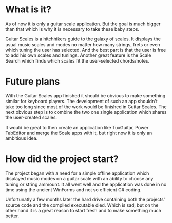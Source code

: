 # What is it?
As of now it is only a guitar scale application. But the goal is much bigger than that which is why it is necessary to take these baby steps. 

Guitar Scales is a hitchhikers guide to the galaxy of scales. It displays the usual music scales and modes no matter how many strings, frets or even which tuning the user has selected. And the best part is that the user is free to add his own scales and tunings.
Another great feature is the Scale Search which finds which scales fit the user-selected chords/notes.

# Future plans
With the Guitar Scales app finished it should be obvious to make something similar for keyboard players. The development of such an app shouldn't take too long since most of the work would be finished in Guitar Scales.
The next obvious step is to combine the two one single application which shares the user-created scales.

It would be great to then create an application like TuxGuitar, Power TabEditor and merge the Scale apps with it, but right now it is only an ambitious idea.

# How did the project start?
The project began with a need for a simple offline application which displayed music modes on a guitar scale with an ability to choose any tuning or string ammount. It all went well and the application was done in no time using the ancient WinForms and not so efficient C# coding.

Unfortunatly a few months later the hard drive containing both the projects' source code and the compiled executable died.
Which is sad, but on the other hand it is a great reason to start fresh and to make something much better.
